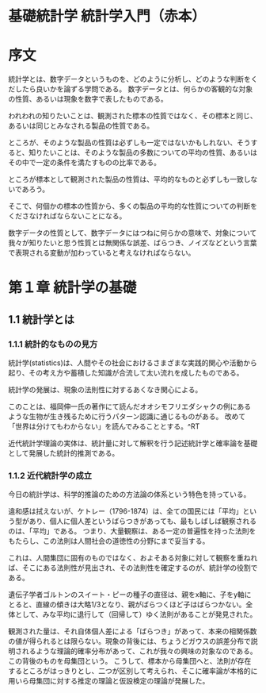 # 基礎統計学 統計学入門（赤本）

# 序文


統計学とは、数字データというものを、どのように分析し、どのような判断をくだしたら良いかを論ずる学問である。
数字データとは、何らかの客観的な対象の性質、あるいは現象を数字で表したものである。


われわれの知りたいことは、観測された標本の性質ではなく、その標本と同じ、あるいは同じとみなされる製品の性質である。

ところが、そのような製品の性質は必ずしも一定ではないかもしれない、そうすると、知りたいことは、そのような製品の多数についての平均の性質、あるいはその中で一定の条件を満たすものの比率である。

ところが標本として観測された製品の性質は、平均的なものと必ずしも一致しないであろう。

そこで、何個かの標本の性質から、多くの製品の平均的な性質についての判断をくださなければならないことになる。

数字データの性質として、数字データにはつねに何らかの意味で、対象について我々が知りたいと思う性質とは無関係な誤差、ばらつき、ノイズなどという言葉で表現される変動が加わっていると考えなければならない。




# 第１章 統計学の基礎


## 1.1 統計学とは


### 1.1.1 統計的なものの見方

統計学(statistics)は、人間やその社会におけるさまざまな実践的関心や活動から起り、その考え方や蓄積した知識が合流して太い流れを成したものである。

統計学の発展は、現象の法則性に対するあくなき関心による。

このことは、福岡伸一氏の著作にて読んだオオシモフリエダシャクの例にあるような生物が生き残るために行うパターン認識に通じるものがある。
改めて「世界は分けてもわからない」を読んでみることとする。^RT

近代統計学理論の実体は、統計量に対して解釈を行う記述統計学と確率論を基礎として発展した統計的推測である。


### 1.1.2 近代統計学の成立

今日の統計学は、科学的推論のための方法論の体系という特色を持っている。

違和感は拭えないが、ケトレー（1796-1874）は、全ての国民には「平均」という型があり、個人に個人差というばらつきがあっても、最もしばしば観察されるのは、「平均」である。
つまり、大量観察は、ある一定の普遍性を持った法則をもたらし、この法則は人間社会の道徳性の分野にまで妥当する。

これは、人間集団に固有のものではなく、およそある対象に対して観察を重ねれば、そこにある法則性が見出され、その法則性を確定するのが、統計学の役割である。

遺伝子学者ゴルトンのスイート・ピーの種子の直径は、親をx軸に、子をy軸にとると、直線の傾きは大略1/3となり、親がばらつくほど子はばらつかない。全体として、みな平均に退行して（回帰して）ゆく法則があることが発見された。

観測された量は、それ自体個人差による「ばらつき」があって、本来の相関係数の値が得られるとは限らない。現象の背後には、ちょうどガウスの誤差分布で説明されるような理論的確率分布があって、これが我々の興味の対象なのである。この背後のものを母集団という。
こうして、標本から母集団へと、法則が存在するところがはっきりとし、二つが区別して考えられ、そこに確率論が本格的に用いら母集団に対する推定の理論と仮設検定の理論が発展した。



